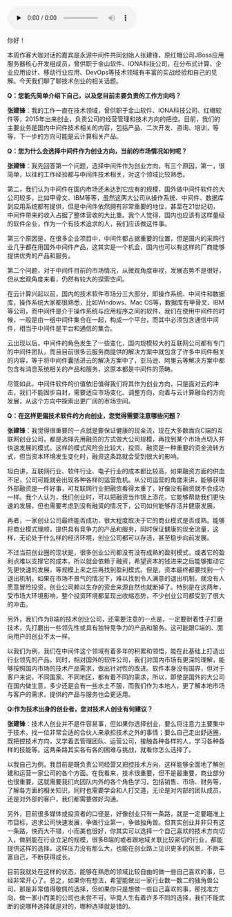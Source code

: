 <audio id="audio" title="大咖对话 | 张建锋：创业可以快而大，也可以小而美" controls="" preload="none"><source id="mp3" src="https://static001.geekbang.org/resource/audio/6e/48/6eef99884aab5b1872c7840229e6e148.mp3"></audio>

你好！

本周作客大咖对话的嘉宾是永源中间件共同创始人张建锋，原红帽公司JBoss应用服务器核心开发组成员，曾供职于金山软件、IONA科技公司，在分布式计算、企业应用设计、移动行业应用、DevOps等技术领域有丰富的实战经验和自己的见解。今天我们聊了聊技术创业的相关话题。

**Q：您能先简单介绍下自己，以及您目前主要负责的工作方向吗？**

**张建锋**：我的工作一直在技术领域，曾供职于金山软件、IONA科技公司、红帽软件等，2015年出来创业，负责公司的经营管理和技术方向的把控。目前，我们的主要业务是国内中间件技术相关的内容，包括产品、二次开发、咨询、培训，等等，下一步的方向可能是云计算相关产品。

**Q：您为什么会选择中间件作为创业方向，当前的市场情况如何呢？**

**张建锋**：我先回答第一个问题，选择中间件作为创业方向，有三个原因，第一，很简单，以往的工作经验都与中间件技术相关，对这个领域比较熟悉。

第二，我们认为中间件在国内市场还未达到它应有的规模，国外做中间件软件的大公司较多，比如甲骨文、IBM等等，虽然这两大公司从操作系统、中间件、数据库到应用系统都有提供，但是中间件依然拥有非常重要的地位，甚至在21世纪初，中间件带来的收入占据了整体营收的大比重。我个人觉得，国内也应该有这样量级的软件企业，作为一个有技术追求的人，我们应该做这件事。

第三个原因是，在很多企业项目中，中间件都占据重要的位置，但是国内的采购行业几乎都在用国外中间件产品，这其实是一个机会，国内也可以有这样的厂商能够提供优秀的产品和服务。

第二个问题，对于中间件目前的市场情况，从微观角度审视，发展态势不是很好，但从宏观角度来看，仍然有较大的探索空间。

在云计算兴起以前，国内的技术软件市场分三大部分，即操作系统、中间件和数据库，操作系统大家都很熟悉，比如Windows、Mac OS等，数据库有甲骨文、IBM等公司，而中间件是介于操作系统与应用程序之间的软件，我们在使用中间件的时候，一般是由一组中间件集合在一起，构成一个平台，而其中必须包含通信中间件，相当于中间件是平台和通信的集合。

云出现以后，中间件的角色发生了一些变化，国内规模较大的互联网公司都有专门的中间件团队，而且目前很多云服务商提供的解决方案中就包含了许多中间件相关的内容，等于将中间件囊括进云的解决方案中了，亚马逊、阿里云等解决方案中都包含有消息系统相关的产品和服务，这原本都是中间件的范畴。

尽管如此，中间件软件的价值依旧值得我们将其作为创业方向，只是面对云的冲击，我们不能固步自封，需要适应市场变化、调整方向，向着与云计算融合的方向发展，从这个方向中探索出更广阔的市场空间。

**Q：在这样更偏技术软件的方向创业，您觉得需要注意哪些问题？**

**张建锋**：我觉得很重要的一点就是要保证健康的现金流，现在大多数面向C端的互联网创业公司，都是选择先用融资的方式做大公司规模，再找到某个市场点切入并快速发展的模式。这样的模式风险会比较大，投资、融资是一种重要的资金流转方式，但当资本环境发生变化时，融资这条路就会受到很大的影响。

坦白讲，互联网行业、软件行业、电子行业的成本都比较高，如果融资方面的供血不足，公司可能就会出现各种各样的运营危机。从公司运营的角度来讲，能够获得外部融资是一件好事，可互联网行业把融资看得太重了，好像没有融资就不会成功一样。我个人认为，我们创业时，可以把融资当作锦上添花，它能够帮助我们更快速的发展，但也需要考虑到没有融资的情况下，公司如何能够存活并健康发展。

再者，一家创业公司最终能否成功，很大程度取决于它的商业模式是否成熟。能够将商业模式理顺，提供具有竞争力的产品和服务，同时保证健康的现金流量，这样，无论处于什么样的经济环境，创业公司都可以存活，甚至稳步向前发展。

不过当前创业圈的现状是，很多创业公司都没有没有成熟的盈利模式，或者它的盈利点难以支撑它的成本，所以就会依赖于融资，希望资本的钱进来之后能够推动它先更快速的发展，等规模上来之后再找到盈利模式。但是，资本最终都要找到一个退出机制，如果在市场不景气的情况下，难以找到令人满意的退出机制，就没有人愿意冒险投资，创业公司赖以生存的资金来源自然也就断掉了。特别是在这两年，受市场大环境影响，整个投资环境都呈现出收缩态势，不少创业公司都受到了很大的冲击。

另外，我们作为B端的技术创业公司，还需要注意的一点是，一定要耐着性子打磨技术，先打磨出一些领先性或具有独特竞争力的产品和服务。这可能跟C端的、面向用户的创业不太一样。

以我们为例，我们在中间件这个领域有着多年的积累和领悟，能在此基础上打造出行业领先的产品。同时，相对国外的软件公司，我们对国内市场有更深的理解，能够按照国内市场的技术产品需求，做出针对性的改进。软件本身没有国界，但对于客户来说，不同国家、不同地区，都有着不同的需求，所以，即使是国外的大公司在国内做生意，多少还是会有一些水土不服，而我们作为本地人，更了解本地市场与客户的需求，提供的产品与服务也会更适用。

**Q:作为技术出身的创业者，您对技术人创业有何建议？**

**张建锋**：技术人创业并不是件容易事，但如果你选择创业，要么将注意力主要集中于技术，找一位非常合适的合伙人来承担技术之外的事情；要么自己走出舒适圈，既把控技术方向，又学着去管理团队、运营公司，接触各种各样的人，学习各种各样的技能等。这两条路其实各有各的困难与挑战，就看你怎么选择了。

以我自己为例，我目前是既负责公司经营又把控技术方向，这样能够全面地了解创建和运营一家公司的各个方面。在我看来，技术很重要，但不是最重要，商业部分也很重要，这就需要我们向团队内外的各个角色学习，包括销售、市场、财务等，了解各方面的相关知识，同时也需要学会和人打交道，无论是对内部的团队成员，还是对外部的客户，我们都需要做好沟通。

另外，目前很多媒体或投资者的口径是，好像创业只有一条路，就是一定要瞄准上市目标，追求公司快速发展，争做行业第一，争做独角兽。但其实创业并非只有这一条路，快而大不错，小而美也很好，你其实可以选择一个自己喜欢的技术方向切入，做到能在行业立足的规模，很多B端的或者跟地域关联比较密切的行业，都能提供这样的选择。这样压力没有那么大，也能在创业路上见识更多的风景，不断丰富自己，不断获得成长。

目前我就处在这样的状态，能够在熟悉的领域比较自由的做一些自己喜欢的事，已经非常开心了。总之，如果你有想法，希望能做出一家行业数一数二的独角兽公司，那是非常值得敬佩的选择，但如果你只是想做一些自己喜欢的事，那找准方向，做一家小而美的公司也未尝不可。毕竟人生有着许多不同的选择，我们不能武断的说哪种选择就是对的，哪种选择就是错的。


